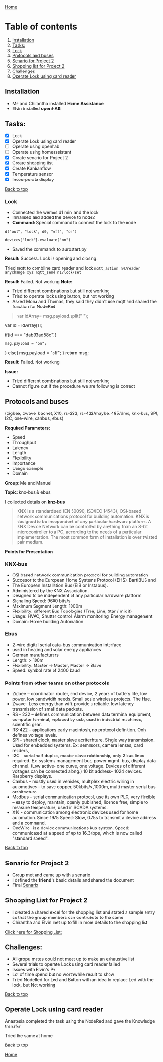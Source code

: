 [Home](https://github.com/AnastasiiaMishchenko/Internationals/blob/master/Rosemary%20Poovattil/Portfolio.md)

# Table of contents

1. [Installation](#Install)
2. [Tasks:](#task)
3. [Lock](#lock)
4. [Protocols and buses](#proto) 
5. [Senario for Project 2](#senario)
6. [Shopping list for Project 2](#list)
7. [Challenges](#challenge)
8. [Operate Lock using card reader](#lockcard)

 
## Installation <a name="Install"></a>

- Me and Chirantha installed **Home Assistance** 
- Elvin installed **openHAB**

## Tasks: <a name="task"></a>
- [x] Lock
- [x] Operate Lock using card reader
- [ ] Operate using openhab
- [ ] Operate using homeassistant
- [x] Create senario for Project 2
- [x] Create shopping list
- [x] Create Kanbanflow
- [x] Temperature sensor 
- [x] Incoorporate display

<a href="#top">Back to top</a> 

### Lock<a name="lock"></a>
- Connected the wemos d1 mini and the lock
- Initialised and added the device to node2
- **Command:**  Special command to connect the lock to the node
 
 ``` d("out", "lock", d0, "off", "on") ``` 

``` devices["lock"].evaluate("on") ```
- Saved the commands to aurostart.py

**Result:** Success. Lock is opening and closing.


Tried mqtt to combilne card reader and lock
 ```mqtt_action n4/reader anychange xyz mqtt_send n1/lock/set```


**Result:** Failed. Not working
**Note:** 
- Tried different combinations but still not working
- Tried to operate lock using button, but not working
- Asked Mona and Thomas, they said they didn't use mqtt and shared the function for NodeRed

>var idArray= msg.payload.split(" ");

var id = idArray[1];

if(id === "dab93ad58c"){

    msg.payload = "on";
    
}
else{
    msg.payload = "off";
}
return msg;


**Result:** Failed. Not working


**Issue:**
- Tried different combinations but still not working
- Cannot figure out if the procedure we are following is correct


## Protocols and buses<a name="proto"></a>

(zigbee, zwave, bacnet, X10, rs-232, rs-422/maybe, 485/dmx, knx-bus, SPI, I2C, one-wire, canbus, ebus)

**Required Parameters:** 
- Speed
- Throughput
- Latency
- Length
- Flexibility
- Importance
- Usage example
- Domain


**Group**: Me and Manuel

**Topic**: knx-bus & ebus

I collected details on **knx-bus**

> KNX is a standardised (EN 50090, ISO/IEC 14543), OSI-based network communications protocol for building automation.
> KNX is designed to be independent of any particular hardware platform. A KNX Device Network can be controlled by anything from an 8-bit microcontroller to a PC, according to the needs of a particular implementation. 
> The most common form of installation is over twisted pair medium.

**Points for Presentation**

### KNX-bus

- OSI based network communication protocol for building automation
- Succesor to the European Home Systems Protocol (EHS), BartiBUS and
- The European Installation Bus (EIB or Instabus).
- Administered by the KNX Association.
- Designed to be independent of any particular hardware platform
- Signaling Speed: 9600 bits/s
- Maximum Segment Length: 1000m
- Flexibility: different Bus Topologies (Tree, Line, Star / mix it)
- Usage: HVAC, Shutter control, Alarm monitoring, Energy management
- Domain: Home building Automation

### Ebus

- 2-wire digital serial data-bus communication interface
- used in heating and solar energy appliances
- German manufacturers
- Length: > 100m
- Flexibility: Master -> Master, Master -> Slave
- Speed: symbol rate of 2400 baud


### Points from other teams on other protocols
- Zigbee – coordinator, router, end device, 2 years of battery life, low power, low bandwidth needs. Small scale wireless projects. The Hue.
- Zwave- Less energy than wifi, provide a reliable, low latency transmission of small data packets.
- RS – 232 – defines communication between data terminal equipment, computer terminal, replaced by usb, used in industrial machines, scientific gear.
- RS-422 – applications early macintosh, no protocol definition. Only defines voltage levels.
- SPI – shared clock, master slave acritechture. Single way transmission. Used for embedded systems. Ex: semnsors, camera lenses, card readers,
- I2C – serial half duplex, master slave relationship, only 2 bus lines required. Ex: systems management bus, power mgmt. bus, display data channel. (Low active- one curve, one voltage. Devices of different voltages can be connected along.) 10 bit address- 1024 devices. Raspberry displays.
- Canbus – mostly used in vehicles, multiplex electric wiring in automotives – to save copper, 50kbits/s ,1000m, multi master serial bus architecture.
- Modbus – serial communication protocol, use its own PLC, very flexible – easy to deploy, maintain, openly published, licence free, simple to measure temperature, used in SCADA systems. 
- X10 - communication among electronic devices used for home automation. Since 1975 Speed: Slow, 0.75s to transmit a device address and a command.
- OneWire -is a device communications bus system. Speed: communicated at a speed of up to 16.3kbps, which is now called "standard speed".

 <a href="#top">Back to top</a>

## Senario for Project 2<a name="senario"></a>

- Group met and came up with a senario 
- I defined the __friend__'s basic details and shared the document 
- Final [Senario](https://github.com/AnastasiiaMishchenko/Internationals/blob/master/Rosemary%20Poovattil/Lecture%20Notes/Project2_Senario.md)


## Shopping List for Project 2<a name="list"></a>

- I created a shared excel for the shopping list and stated a sample entry so that the group members can contrubute to the same
- Chirantha and Elvin met up to fill in more details to the shopping list

[Click here for Shopping List:](https://docs.google.com/spreadsheets/d/1SVmDE6H7TyPvkSrJAKrBFFbK5skZS80MD8QROaJ6owY/edit#gid=0)
 
 ## Challenges: <a name="challenge"></a>
 - All gropu mates could not meet up to make an exhaustive list
 - Several trials to operate Lock using card reader failed
 - Issues with Elvin's Py
 - Lot of time spend but no worthwhile result to show
 - Tried NodeRed for Led and Button with an idea to replace Led with the lock, but Not working
 
 <a href="#top">Back to top</a>
 
 ## Operate Lock using card reader<a name="lockcard"></a>
 
 Anastesia completed the task using the NodeRed and gave the Knowledge transfer
 
 Tried the same at home
 
<a href="#top">Back to top</a>

[Home](https://github.com/AnastasiiaMishchenko/Internationals/blob/master/Rosemary%20Poovattil/Portfolio.md)
